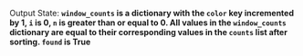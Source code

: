 Output State: **`window_counts` is a dictionary with the `color` key incremented by 1, `i` is 0, `n` is greater than or equal to 0. All values in the `window_counts` dictionary are equal to their corresponding values in the `counts` list after sorting. `found` is True**